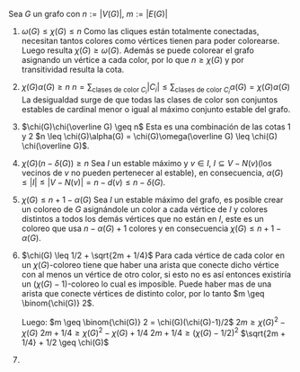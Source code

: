 Sea $G$ un grafo con $n:=|V(G)|$, $m:=|E(G)|$ 
1. $\omega(G) \leq \chi(G) \leq n$
	Como las cliques están totalmente conectadas, necesitan tantos colores como vértices tienen para poder colorearse. Luego resulta $\chi(G) \geq \omega(G)$. Además se puede colorear el grafo asignando un vértice a cada color, por lo que $n \geq \chi(G)$ y por transitividad resulta la cota.
2. $\chi(G)\alpha(G) \geq n$
	$n = \sum_{\text{clases de color }C_i} |C_i| \leq \sum_{\text{clases de color }C_i} \alpha(G) = \chi(G)\alpha(G)$
	La desigualdad surge de que todas las clases de color son conjuntos estables de cardinal menor o igual al máximo conjunto estable del grafo.
3. $\chi(G)\chi(\overline G) \geq n$
	Esta es una combinación de las cotas $1$ y $2$
	$n \leq \chi(G)\alpha(G) = \chi(G)\omega(\overline G) \leq \chi(G) \chi(\overline G)$.
4. $\chi(G)(n-\delta(G)) \geq n$
	Sea  $I$ un estable máximo y $v \in I$, $I \subseteq V - N(v)$(los vecinos de $v$ no pueden pertenecer al estable), en consecuencia, $\alpha(G) \leq |I| \leq |V-N(v)| = n - d(v) \leq n - \delta(G)$.
5. $\chi(G) \leq n+1 - \alpha(G)$
	Sea $I$ un estable máximo del grafo, es posible crear un coloreo de $G$ asignándole un color a cada vértice de $I$ y colores distintos a todos los demás vértices que no están en $I$, este es un coloreo que usa $n-\alpha(G) + 1$ colores y en consecuencia $\chi(G) \leq n + 1 - \alpha(G)$.
6. $\chi(G) \leq 1/2 + \sqrt{2m + 1/4}$
	Para cada vértice de cada color en un $\chi(G)$-coloreo tiene que haber una arista que conecte dicho vértice con al menos un vértice de otro color, si esto no es así entonces existiría un $(\chi(G)-1)$-coloreo lo cual es imposible. Puede haber mas de una arista que conecte vértices de distinto color, por lo tanto $m \geq \binom{\chi(G)} 2$.
	
	Luego:
	$m \geq \binom{\chi(G)} 2 = \chi(G)(\chi(G)-1)/2$
	$2m \geq \chi(G)^2 - \chi(G)$
	$2m + 1/4 \geq \chi(G)^2 - \chi(G) + 1/4$
	$2m + 1/4 \geq (\chi(G) - 1/2)^2$
	$\sqrt{2m + 1/4} + 1/2 \geq \chi(G)$
7. 